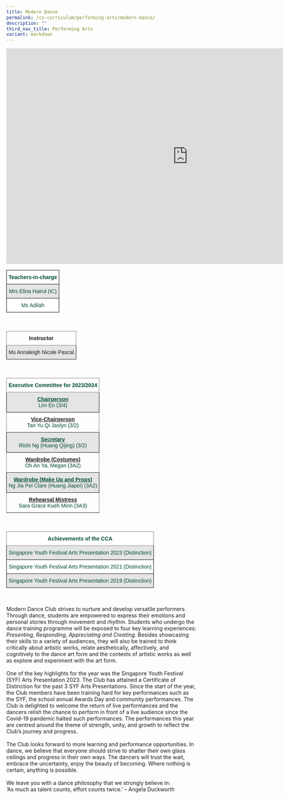 ```yaml
---
title: Modern Dance
permalink: /co-curriculum/performing-arts/modern-dance/
description: ""
third_nav_title: Performing Arts
variant: markdown
---
```

<iframe allowfullscreen="true" height="569" width="960" frameborder="0" src="https://docs.google.com/presentation/d/e/2PACX-1vTI9LdUORxPy0ezqak1CPFH24JmqcmsCfb05OoOIuBUpe_ubhaf2yuhgpsyCLMqWUw9UmitO9F0SMZG/embed?start=true&amp;loop=true&amp;delayms=3000"></iframe>

<br>
<style type="text/css">
.tg  {border-collapse:collapse;border-spacing:0;}
.tg td{border-color:black;border-style:solid;border-width:1px;font-family:Arial, sans-serif;font-size:14px;
  overflow:hidden;padding:10px 5px;word-break:normal;}
.tg th{border-color:black;border-style:solid;border-width:1px;font-family:Arial, sans-serif;font-size:14px;
  font-weight:normal;overflow:hidden;padding:10px 5px;word-break:normal;}
.tg .tg-74pa{background-color:#FFF;color:#004D2E;font-weight:bold;text-align:center;vertical-align:middle}
.tg .tg-bapb{background-color:#E5E5E5;color:#004D2E;text-align:center;vertical-align:middle}
.tg .tg-wpup{background-color:#FFF;color:#004D2E;text-align:center;vertical-align:middle}
</style>
<table class="tg">
<thead>
  <tr>
    <th class="tg-74pa"><span style="font-weight:700">Teachers-in-charge</span></th>
  </tr>
</thead>
<tbody>
  <tr>
    <td class="tg-bapb">Mrs Elina Hairul (IC)</td>
  </tr>
  <tr>
    <td class="tg-wpup">Ms Adilah</td>
  </tr>  
</tbody>
</table>
<br>
<style type="text/css">
.tg  {border-collapse:collapse;border-spacing:0;}
.tg td{border-color:black;border-style:solid;border-width:1px;font-family:Arial, sans-serif;font-size:14px;
  overflow:hidden;padding:10px 5px;word-break:normal;}
.tg th{border-color:black;border-style:solid;border-width:1px;font-family:Arial, sans-serif;font-size:14px;
  font-weight:normal;overflow:hidden;padding:10px 5px;word-break:normal;}
.tg .tg-uzvj{border-color:inherit;font-weight:bold;text-align:center;vertical-align:middle}
.tg .tg-ymba{background-color:#E5E5E5;text-align:center;vertical-align:middle}
</style>
<table class="tg">
<thead>
  <tr>
    <th class="tg-uzvj"><span style="font-weight:700">Instructor</span></th>
  </tr>
</thead>
<tbody>
  <tr>
    <td class="tg-ymba">Ms Annaleigh Nicole Pascal</td>
  </tr>
</tbody>
</table>
<br>
<style type="text/css">
.tg  {border-collapse:collapse;border-spacing:0;}
.tg td{border-color:black;border-style:solid;border-width:1px;font-family:Arial, sans-serif;font-size:14px;
  overflow:hidden;padding:10px 5px;word-break:normal;}
.tg th{border-color:black;border-style:solid;border-width:1px;font-family:Arial, sans-serif;font-size:14px;
  font-weight:normal;overflow:hidden;padding:10px 5px;word-break:normal;}
.tg .tg-mwbt{background-color:#FFF;border-color:inherit;color:#004D2E;font-weight:bold;text-align:center;vertical-align:middle}
.tg .tg-ywyw{background-color:#E5E5E5;color:#004D2E;font-weight:bold;text-align:center;text-decoration:underline;vertical-align:top}
.tg .tg-frvs{background-color:#FFF;color:#004D2E;font-weight:bold;text-align:center;text-decoration:underline;vertical-align:top}
</style>
<table class="tg">
<thead>
  <tr>
    <th class="tg-mwbt"><span style="font-weight:700">Executive Committee for 2023/2024
			</span></th>
  </tr>
</thead>
<tbody>
  <tr>
    <td class="tg-bapb"><u><b>Chairperson</b></u><b><br><span style="font-weight:400;color:#004D2E">Lim En (3/4)</span></b></td>
  </tr>
  <tr>
    <td class="tg-uzvj"><u>Vice-Chairperson</u><br><span style="font-weight:400;color:#004D2E">Tan Yu Qi Jaslyn (3/2)</span></td>
  </tr>
  <tr>
    <td class="tg-bapb"><u><b>Secretary</b></u><b><br><span style="font-weight:400;color:#004D2E">Rishi Ng (Huang Qijing) (3/2)</span></b></td>
  </tr>
  <tr>
    <td class="tg-uzvj"><u>Wardrobe (Costumes) </u><br><span style="font-weight:400;color:#004D2E">Oh An Ya, Megan (3A2)</span></td>
  </tr>
  <tr>
    <td class="tg-bapb"><u><b>Wardrobe (Make Up and Props) </b></u><b><br><span style="font-weight:400;color:#004D2E">Ng Jia Pei Clare (Huang Jiapei) (3A2)</span></b></td>
  </tr>
  <tr>
    <td class="tg-uzvj"><u>Rehearsal Mistress</u><br><span style="font-weight:400;color:#004D2E">Sara Grace Kueh Minn (3A3)</span></td>
  </tr>
</tbody>
</table>
<br>
<style type="text/css">
.tg  {border-collapse:collapse;border-spacing:0;}
.tg td{border-color:black;border-style:solid;border-width:1px;font-family:Arial, sans-serif;font-size:14px;
  overflow:hidden;padding:10px 5px;word-break:normal;}
.tg th{border-color:black;border-style:solid;border-width:1px;font-family:Arial, sans-serif;font-size:14px;
  font-weight:normal;overflow:hidden;padding:10px 5px;word-break:normal;}
.tg .tg-mwbt{background-color:#FFF;border-color:inherit;color:#004D2E;font-weight:bold;text-align:center;vertical-align:middle}
.tg .tg-bapb{background-color:#E5E5E5;color:#004D2E;text-align:center;vertical-align:middle}
.tg .tg-wpup{background-color:#FFF;color:#004D2E;text-align:center;vertical-align:middle}
</style>
<table class="tg">
<thead>
  <tr>
    <th class="tg-mwbt"><span style="font-weight:700">Achievements of the CCA</span></th>
  </tr>
</thead>
<tbody>
	<tr>
    <td class="tg-bapb">Singapore Youth Festival Arts Presentation 2023 (Distinction)</td>
  </tr>
  <tr>
    <td class="tg-wpup">Singapore Youth Festival Arts Presentation 2021 (Distinction)</td>
  </tr>
  <tr>
    <td class="tg-bapb">Singapore Youth Festival Arts Presentation 2019 (Distinction)</td>
  </tr>
  </tbody>
</table>
<br>

Modern Dance Club strives to nurture and develop versatile performers. Through dance, students are empowered to express their emotions and personal stories through movement and rhythm. Students who undergo the dance training programme will be exposed to four key learning experiences: *Presenting, Responding, Appreciating and Creating*. Besides showcasing their skills to a variety of audiences, they will also be trained to think critically about artistic works, relate aesthetically, affectively, and cognitively to the dance art form and the contexts of artistic works as well as explore and experiment with the art form.<br><br>
One of the key highlights for the year was the Singapore Youth Festival (SYF) Arts Presentation 2023. The Club has attained a Certificate of Distinction for the past 3 SYF Arts Presentations. Since the start of the year, the Club members have been training hard for key performances such as the SYF, the school annual Awards Day and community performances. The Club is delighted to welcome the return of live performances and the dancers relish the chance to perform in front of a live audience since the Covid-19 pandemic halted such performances. The performances this year are centred around the theme of strength, unity, and growth to reflect the Club’s journey and progress.<br><br>
The Club looks forward to more learning and performance opportunities. In dance, we believe that everyone should strive to shatter their own glass ceilings and progress in their own ways. The dancers will trust the wait, embrace the uncertainty, enjoy the beauty of becoming. Where nothing is certain, anything is possible.<br><br>
We leave you with a dance philosophy that we strongly believe in:<br>
‘As much as talent counts, effort counts twice.’ – Angela Duckworth
